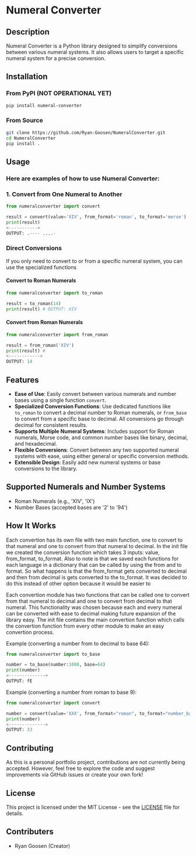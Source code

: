# Numeral Converter

## Description

Numeral Converter is a Python library designed to simplify conversions between various numeral systems. It also allows users to target a specific numeral system for a precise conversion.

## Installation

### From PyPI (NOT OPERATIONAL YET)

```bash
pip install numeral-converter
```

### From Source

```bash
git clone https://github.com/Ryan-Goosen/NumeralConverter.git
cd NumeralConverter
pip install .
```

## Usage

### Here are examples of how to use Numeral Converter:

### 1. Convert from One Numeral to Another
```python 
from numeralconverter import convert

result = convert(value='XIV', from_format='roman', to_format='morse')
print(result) 
<----------->
OUTPUT: .---- ....-
```

### Direct Conversions

If you only need to convert to or from a specific numeral system, you can use the specialized functions

#### Convert to Roman Numerals
```python
from numeralconverter import to_roman

result = to_roman(14)
print(result) # OUTPUT: XIV
```

#### Convert from Roman Numerals
```python
from numeralconverter import from_roman

result = from_roman('XIV')
print(result) # 
<------------>
OUTPUT: 14
```

## Features

- **Ease of Use**: Easily convert between various numerals and number bases using a single function `convert`.
- **Specialized Conversion Functions**: Use dedicated functions like `to_roman` to convert a decimal number to Roman numerals, or `from_base` to convert from a specific base to decimal. All conversions go through decimal for consistent results.
- **Supports Multiple Numeral Systems**: Includes support for Roman numerals, Morse code, and common number bases like binary, decimal, and hexadecimal.
- **Flexible Conversions**: Convert between any two supported numeral systems with ease, using either general or specific conversion methods.
- **Extensible Design**: Easily add new numeral systems or base conversions to the library.

## Supported Numerals and Number Systems

- Roman Numerals (e.g., 'XIV', 'IX')
- Number Bases (accepted bases are '2' to '94')

## How It Works
Each convertion has its own file with two main function, one to convert to that numeral and one to convert from that numeral to decimal. In the init file we created the conversion function which takes 3 inputs: value, from_format, to_format. Also to note is that we saved each functions for each language in a dictionary that can be called by using the from and to format. So what happens is that the from_format gets converted to decimal and then from decimal is gets converted to the to_format. It was decided to do this instead of other option because it would be easier to 

Each convertion module has two functions that can be called one to convert from that numeral to decimal and one to convert from decimal to that numeral. This functionality was chosen because each and every numeral can be converted with ease to decimal making future expansion of the library easy. The init file contains the main convertion function which calls the convertion function from every other module to make an easy convertion process. 

Example (converting a number from to decimal to base 64): 
```python
from numeralconverter import to_base

number = to_base(number:1000, base=64)
print(number)
<-------------->
OUTPUT: fE 
```

Example (converting a number from roman to base 9): 
```python
from numeralconverter import convert

number = convert(value='XXX', from_format="roman", to_format="number_base", base=9)
print(number)
<-------------->
OUTPUT: 33
```

## Contributing
As this is a personal portfolio project, contributions are not currently being accepted. However, feel free to explore the code and suggest improvements via GitHub issues or create your own fork!

## License
This project is licensed under the MIT License - see the [LICENSE](LICENSE.txt) file for details.

## Contributers
- Ryan Goosen (Creator)
